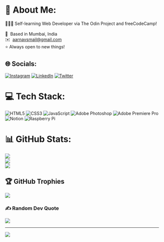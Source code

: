 # 💫 About Me:
🧑🏾‍💻 Self-learning Web Developer via The Odin Project and freeCodeCamp!<br><br>📍  Based in Mumbai, India<br>✉️  aarnavsmail@gmail.com<br>⭐️  Always open to new things!<br>


## 🌐 Socials:
[![Instagram](https://img.shields.io/badge/Instagram-%23E4405F.svg?logo=Instagram&logoColor=white)](https://instagram.com/theaarnav) [![LinkedIn](https://img.shields.io/badge/LinkedIn-%230077B5.svg?logo=linkedin&logoColor=white)](https://linkedin.com/in/aarnav-sin) [![Twitter](https://img.shields.io/badge/Twitter-%231DA1F2.svg?logo=Twitter&logoColor=white)](https://twitter.com/AarnavSin) 

# 💻 Tech Stack:
![HTML5](https://img.shields.io/badge/html5-%23E34F26.svg?style=flat&logo=html5&logoColor=white) ![CSS3](https://img.shields.io/badge/css3-%231572B6.svg?style=flat&logo=css3&logoColor=white) ![JavaScript](https://img.shields.io/badge/javascript-%23323330.svg?style=flat&logo=javascript&logoColor=%23F7DF1E) ![Adobe Photoshop](https://img.shields.io/badge/adobephotoshop-%2331A8FF.svg?style=flat&logo=adobephotoshop&logoColor=white) ![Adobe Premiere Pro](https://img.shields.io/badge/Adobe%20Premiere%20Pro-9999FF.svg?style=flat&logo=Adobe%20Premiere%20Pro&logoColor=white) ![Notion](https://img.shields.io/badge/Notion-%23000000.svg?style=flat&logo=notion&logoColor=white) ![Raspberry Pi](https://img.shields.io/badge/-RaspberryPi-C51A4A?style=flat&logo=Raspberry-Pi)
# 📊 GitHub Stats:
![](https://github-readme-stats.vercel.app/api?username=AarnavSin&theme=dark&hide_border=false&include_all_commits=true&count_private=false)<br/>
![](https://github-readme-streak-stats.herokuapp.com/?user=AarnavSin&theme=dark&hide_border=false)<br/>
![](https://github-readme-stats.vercel.app/api/top-langs/?username=AarnavSin&theme=dark&hide_border=false&include_all_commits=true&count_private=false&layout=compact)

## 🏆 GitHub Trophies
![](https://github-profile-trophy.vercel.app/?username=AarnavSin&theme=flat&no-frame=false&no-bg=true&margin-w=4)

### ✍️ Random Dev Quote
![](https://quotes-github-readme.vercel.app/api?type=horizontal&theme=dark)

---
[![](https://visitcount.itsvg.in/api?id=AarnavSin&icon=0&color=1)](https://visitcount.itsvg.in)

